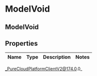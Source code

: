 # ModelVoid

## ModelVoid

## Properties

|Name | Type | Description | Notes|
|------------ | ------------- | ------------- | -------------|



_PureCloudPlatformClientV2@174.0.0_
